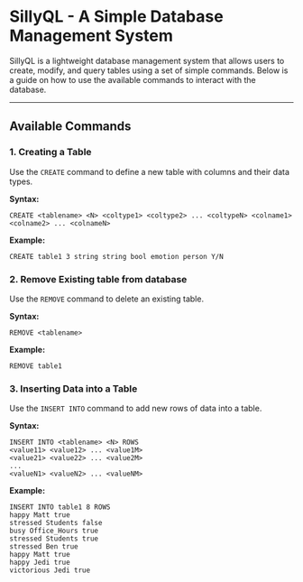 # SillyQL - A Simple Database Management System  

SillyQL is a lightweight database management system that allows users to create, modify, and query tables using a set of simple commands. Below is a guide on how to use the available commands to interact with the database.

---

## **Available Commands**  

### **1. Creating a Table**  
Use the `CREATE` command to define a new table with columns and their data types.  

**Syntax:**  
```
CREATE <tablename> <N> <coltype1> <coltype2> ... <coltypeN> <colname1> <colname2> ... <colnameN>
```

**Example:**

```
CREATE table1 3 string string bool emotion person Y/N
```

### **2. Remove Existing table from database**
Use the `REMOVE` command to delete an existing table.

**Syntax:**
```
REMOVE <tablename>
```

**Example:**

```
REMOVE table1
```

### **3. Inserting Data into a Table**
Use the `INSERT INTO` command to add new rows of data into a table.

**Syntax:**
```
INSERT INTO <tablename> <N> ROWS 
<value11> <value12> ... <value1M> 
<value21> <value22> ... <value2M> 
... 
<valueN1> <valueN2> ... <valueNM>
```

**Example:**

```
INSERT INTO table1 8 ROWS
happy Matt true
stressed Students false
busy Office_Hours true
stressed Students true
stressed Ben true
happy Matt true
happy Jedi true
victorious Jedi true
```
